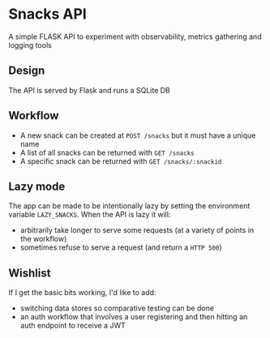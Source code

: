 # Snacks API

A simple FLASK API to experiment with observability, metrics gathering and logging tools

## Design

The API is served by Flask and runs a SQLite DB

## Workflow

* A new snack can be created at `POST /snacks` but it must have a unique name 
* A list of all snacks can be returned with `GET /snacks`  
* A specific snack can be returned with `GET /snacks/:snackid`

## Lazy mode  

The app can be made to be intentionally lazy by setting the environment variable `LAZY_SNACKS`. When the API is lazy it will:
* arbitrarily take longer to serve some requests (at a variety of points in the workflow)
* sometimes refuse to serve a request (and return a `HTTP 500`)  

## Wishlist

If I get the basic bits working, I'd like to add:
* switching data stores so comparative testing can be done  
* an auth workflow that involves a user registering and then hitting an auth endpoint to receive a JWT
